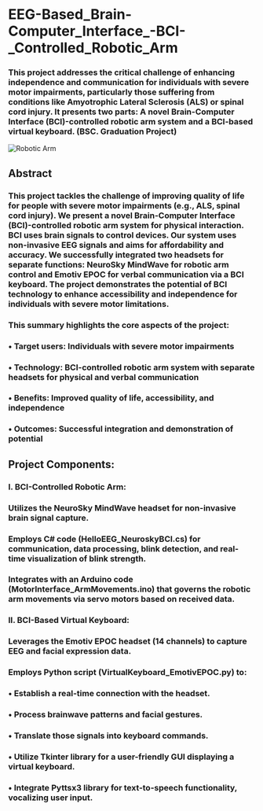 # EEG-Based_Brain-Computer_Interface_-BCI-_Controlled_Robotic_Arm

### This project addresses the critical challenge of enhancing independence and communication for individuals with severe motor impairments, particularly those suffering from conditions like Amyotrophic Lateral Sclerosis (ALS) or spinal cord injury. It presents two parts: A novel Brain-Computer Interface (BCI)-controlled robotic arm system and a BCI-based virtual keyboard. (BSC. Graduation Project)

![Robotic Arm](https://imgur.com/a/6ZhX8R4)

## Abstract

### This project tackles the challenge of improving quality of life for people with severe motor impairments (e.g., ALS, spinal cord injury). We present a novel Brain-Computer Interface (BCI)-controlled robotic arm system for physical interaction.  BCI uses brain signals to control devices.  Our system uses non-invasive EEG signals and aims for affordability and accuracy.  We successfully integrated two headsets for separate functions: NeuroSky MindWave for robotic arm control and Emotiv EPOC for verbal communication via a BCI keyboard. The project demonstrates the potential of BCI technology to enhance accessibility and independence for individuals with severe motor limitations.

### This summary highlights the core aspects of the project:

### • Target users: Individuals with severe motor impairments
### • Technology: BCI-controlled robotic arm system with separate headsets for physical and verbal communication
### • Benefits: Improved quality of life, accessibility, and independence
### • Outcomes: Successful integration and demonstration of potential

## Project Components:

### I. BCI-Controlled Robotic Arm:
### Utilizes the NeuroSky MindWave headset for non-invasive brain signal capture.
### Employs C# code (HelloEEG_NeuroskyBCI.cs) for communication, data processing, blink detection, and real-time visualization of blink strength.
### Integrates with an Arduino code (MotorInterface_ArmMovements.ino) that governs the robotic arm movements via servo motors based on received data.

### II. BCI-Based Virtual Keyboard:
### Leverages the Emotiv EPOC headset (14 channels) to capture EEG and facial expression data.
### Employs Python script (VirtualKeyboard_EmotivEPOC.py) to:
### • Establish a real-time connection with the headset.
### • Process brainwave patterns and facial gestures.
### • Translate those signals into keyboard commands.
### • Utilize Tkinter library for a user-friendly GUI displaying a virtual keyboard.
### • Integrate Pyttsx3 library for text-to-speech functionality, vocalizing user input.


